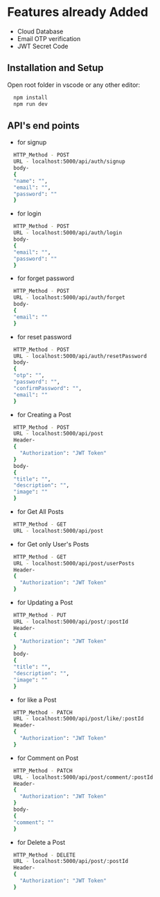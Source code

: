 # Features already Added

- Cloud Database
- Email OTP verification
- JWT Secret Code

## Installation and Setup

Open root folder in vscode or any other editor:

```bash
  npm install
  npm run dev
```

## API's end points

- for signup

```bash
  HTTP_Method - POST
  URL - localhost:5000/api/auth/signup
  body-
  {
  "name": "",
  "email": "",
  "password": ""
  }
```

- for login

```bash
  HTTP_Method - POST
  URL - localhost:5000/api/auth/login
  body-
  {
  "email": "",
  "password": ""
  }
```

- for forget password

```bash
  HTTP_Method - POST
  URL - localhost:5000/api/auth/forget
  body-
  {
  "email": ""
  }
```

- for reset password

```bash
  HTTP_Method - POST
  URL - localhost:5000/api/auth/resetPassword
  body-
  {
  "otp": "",
  "password": "",
  "confirmPassword": "",
  "email": ""
  }
```

- for Creating a Post

```bash
  HTTP_Method - POST
  URL - localhost:5000/api/post
  Header-
  {
    "Authorization": "JWT Token"
  }
  body-
  {
  "title": "",
  "description": "",
  "image": ""
  }
```

- for Get All Posts

```bash
  HTTP_Method - GET
  URL - localhost:5000/api/post
```

- for Get only User's Posts

```bash
  HTTP_Method - GET
  URL - localhost:5000/api/post/userPosts
  Header-
  {
    "Authorization": "JWT Token"
  }
```

- for Updating a Post

```bash
  HTTP_Method - PUT
  URL - localhost:5000/api/post/:postId
  Header-
  {
    "Authorization": "JWT Token"
  }
  body-
  {
  "title": "",
  "description": "",
  "image": ""
  }
```

- for like a Post

```bash
  HTTP_Method - PATCH
  URL - localhost:5000/api/post/like/:postId
  Header-
  {
    "Authorization": "JWT Token"
  }
```

- for Comment on Post

```bash
  HTTP_Method - PATCH
  URL - localhost:5000/api/post/comment/:postId
  Header-
  {
    "Authorization": "JWT Token"
  }
  body-
  {
  "comment": ""
  }
```

- for Delete a Post

```bash
  HTTP_Method - DELETE
  URL - localhost:5000/api/post/:postId
  Header-
  {
    "Authorization": "JWT Token"
  }
```
